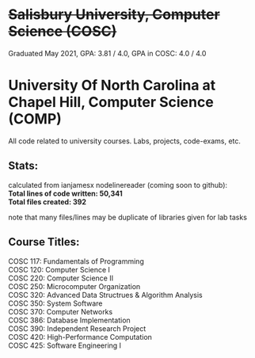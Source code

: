 # <del>Salisbury University, Computer Science (COSC)</del>
Graduated May 2021, GPA: 3.81 / 4.0, GPA in COSC: 4.0 / 4.0
# University Of North Carolina at Chapel Hill, Computer Science (COMP)
All code related to university courses. Labs, projects, code-exams, etc.

## Stats:

calculated from  ianjamesx nodelinereader (coming soon to github):  
**Total lines of code written: 50,341  
Total files created: 392**  

note that many files/lines may be duplicate of libraries given for lab tasks


## Course Titles:

COSC 117: Fundamentals of Programming  
COSC 120: Computer Science I  
COSC 220: Computer Science II  
COSC 250: Microcomputer Organization  
COSC 320: Advanced Data Structrues & Algorithm Analysis  
COSC 350: System Software  
COSC 370: Computer Networks  
COSC 386: Database Implementation  
COSC 390: Independent Research Project  
COSC 420: High-Performance Computation  
COSC 425: Software Engineering I  
